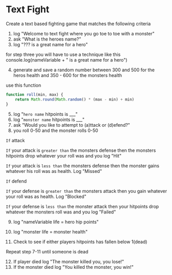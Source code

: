 # Text Fight

Create a text based fighting game that matches the following criteria

1. log "Welcome to text fight where you go toe to toe with a monster"
2. ask "What is the heroes name?"
3. log "??? is a great name for a hero"

for step three you will have to use a technique like this
console.log(nameVariable + " is a great name for a hero")

4. generate and save a random number between 300 and 500 for the heros health and 350 - 600 for the monsters health

use this function
```javascript
function roll(min, max) { 
    return Math.round(Math.random() * (max - min) + min)
}
```

5. log "`hero name` hitpoints is ___"
6. log "`monster name` hitpoints is ___"
7. ask "Would you like to attempt to (a)ttack or (d)efend?"
8. you roll 0-50 and the monster rolls 0-50

`If` attack 

  `If` your attack is `greater than` the monsters defense then the monsters hitpoints drop whatever your roll was and you log "Hit"

  `If` your attack is `less than` the monsters defense then the monster gains whatever his roll was as health. Log "Missed"

`If` defend

  `If` your defense is `greater than` the monsters attack then you gain whatever your roll was as health. Log "Blocked"

  `If` your defense is `less than` the monster attack then your hitpoints drop whatever the monsters roll was and you log "Failed"

9. log  "nameVariable life = hero hip points"
10. log "monster life = monster health"

11. Check to see if either players hitpoints has fallen below 1(dead)

Repeat step 7-11 until someone is dead

12. If player died log "The monster killed you, you lose!"
13. If the monster died log "You killed the monster, you win!"
